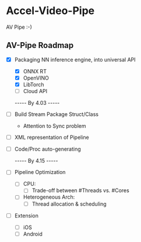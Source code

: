 # Accel-Video-Pipe
AV Pipe :-)

## AV-Pipe Roadmap

* [x] Packaging NN inference engine, into universal API

  * [x] ONNX RT
  * [x] OpenVINO
  * [x] LibTorch
  * [ ] Cloud API

  ----- By 4.03 -----

* [ ] Build Stream Package Struct/Class

  * Attention to Sync problem

* [ ] XML representation of Pipeline

* [ ] Code/Proc auto-generating

  ----- By 4.15 -----

* [ ] Pipeline Optimization

  * [ ] CPU:
    * [ ] Trade-off between #Threads vs. #Cores
  * [ ] Heterogeneous Arch:
    * [ ] Thread allocation & scheduling

* [ ] Extension

  * [ ] iOS
  * [ ] Android